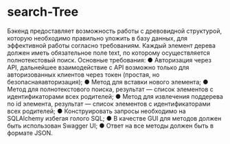 # search-Tree

Бэкенд  предоставляет возможность работы с древовидной структурой, которую необходимо правильно уложить
в базу данных, для эффективной работы согласно требованиям.
Каждый элемент дерева должен иметь обязательное поле text, 
по которому осуществляется полнотекстовый поиск.
Основные требования:
● Авторизация через API, дальнейшее взаимодействие с API возможно только для 
авторизованных клиентов через токен (простая, но безопаснаяавторизация);
● Метод для вставки нового элемента;
● Метод для полнотекстового поиска, результат — список элементов с идентификаторами всех родителей;
● Метод для извлечения поддерева по id элемента, результат — список элементов с идентификаторами всех родителей;
● Конструировать запросы необходимо на SQLAlchemy избегая голого SQL;
● В качестве GUI для методов должен быть использован Swagger UI;
● Ответ на все методы должен быть в формате JSON.
